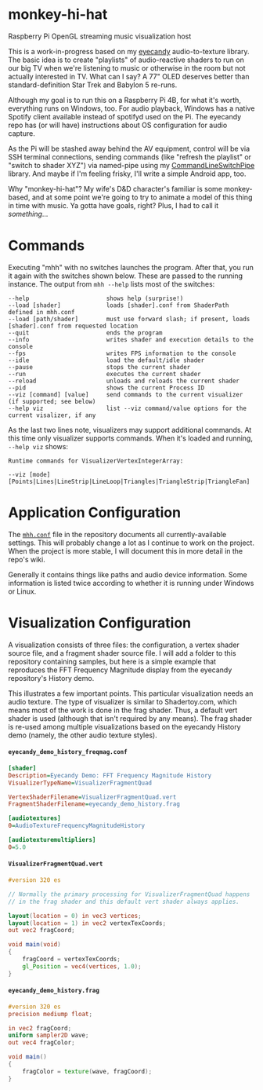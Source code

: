 # monkey-hi-hat
Raspberry Pi OpenGL streaming music visualization host

This is a work-in-progress based on my [eyecandy](https://github.com/MV10/eyecandy) audio-to-texture library. The basic idea is to create "playlists" of audio-reactive shaders to run on our big TV when we're listening to music or otherwise in the room but not actually interested in TV. What can I say? A 77" OLED deserves better than standard-definition Star Trek and Babylon 5 re-runs.

Although my goal is to run this on a Raspberry Pi 4B, for what it's worth, everything runs on Windows, too. For audio playback, Windows has a native Spotify client available instead of spotifyd used on the Pi. The eyecandy repo has (or will have) instructions about OS configuration for audio capture.

As the Pi will be stashed away behind the AV equipment, control will be via SSH terminal connections, sending commands (like "refresh the playlist" or "switch to shader XYZ") via named-pipe using my [CommandLineSwitchPipe](https://github.com/MV10/CommandLineSwitchPipe) library. And maybe if I'm feeling frisky, I'll write a simple Android app, too.

Why "monkey-hi-hat"? My wife's D&D character's familiar is some monkey-based, and at some point we're going to try to animate a model of this thing in time with music. Ya gotta have goals, right? Plus, I had to call it _something_...

# Commands

Executing "mhh" with no switches launches the program. After that, you run it again with the switches shown below. These are passed to the running instance. The output from `mhh --help` lists most of the switches:

```
--help                      shows help (surprise!)
--load [shader]             loads [shader].conf from ShaderPath defined in mhh.conf
--load [path/shader]        must use forward slash; if present, loads [shader].conf from requested location
--quit                      ends the program
--info                      writes shader and execution details to the console
--fps                       writes FPS information to the console
--idle                      load the default/idle shader
--pause                     stops the current shader
--run                       executes the current shader
--reload                    unloads and reloads the current shader
--pid                       shows the current Process ID
--viz [command] [value]     send commands to the current visualizer (if supported; see below)
--help viz                  list --viz command/value options for the current visalizer, if any
```

As the last two lines note, visualizers may support additional commands. At this time only visualizer supports commands. When it's loaded and running, `--help viz` shows:

```
Runtime commands for VisualizerVertexIntegerArray:

--viz [mode] [Points|Lines|LineStrip|LineLoop|Triangles|TriangleStrip|TriangleFan]
```

# Application Configuration

The [`mhh.conf`](https://github.com/MV10/monkey-hi-hat/blob/master/mhh/mhh/mhh.conf) file in the repository documents all currently-available settings. This will probably change a lot as I continue to work on the project. When the project is more stable, I will document this in more detail in the repo's wiki.

Generally it contains things like paths and audio device information. Some information is listed twice according to whether it is running under Windows or Linux.

# Visualization Configuration

A visualization consists of three files: the configuration, a vertex shader source file, and a fragment shader source file. I will add a folder to this repository containing samples, but here is a simple example that reproduces the FFT Frequency Magnitude display from the eyecandy repository's History demo.

This illustrates a few important points. This particular visualization needs an audio texture. The type of visualizer is similar to Shadertoy.com, which means most of the work is done in the frag shader. Thus, a default vert shader is used (although that isn't required by any means). The frag shader is re-used among multiple visualizations based on the eyecandy History demo (namely, the other audio texture styles).

#### ```eyecandy_demo_history_freqmag.conf```

```ini
[shader]
Description=Eyecandy Demo: FFT Frequency Magnitude History
VisualizerTypeName=VisualizerFragmentQuad

VertexShaderFilename=VisualizerFragmentQuad.vert
FragmentShaderFilename=eyecandy_demo_history.frag

[audiotextures]
0=AudioTextureFrequencyMagnitudeHistory

[audiotexturemultipliers]
0=5.0
```

#### ```VisualizerFragmentQuad.vert```

```glsl
#version 320 es

// Normally the primary processing for VisualizerFragmentQuad happens
// in the frag shader and this default vert shader always applies.

layout(location = 0) in vec3 vertices;
layout(location = 1) in vec2 vertexTexCoords;
out vec2 fragCoord;

void main(void)
{
    fragCoord = vertexTexCoords;
    gl_Position = vec4(vertices, 1.0);
}
```

#### ```eyecandy_demo_history.frag```

```glsl
#version 320 es
precision mediump float;

in vec2 fragCoord;
uniform sampler2D wave;
out vec4 fragColor;

void main()
{
    fragColor = texture(wave, fragCoord);
}
```
